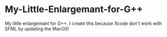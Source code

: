 # My-Little-Enlargemant-for-G++
My little enlargemant for G++. I create this because Xcode don't work with SFML by updating the MacOS!
